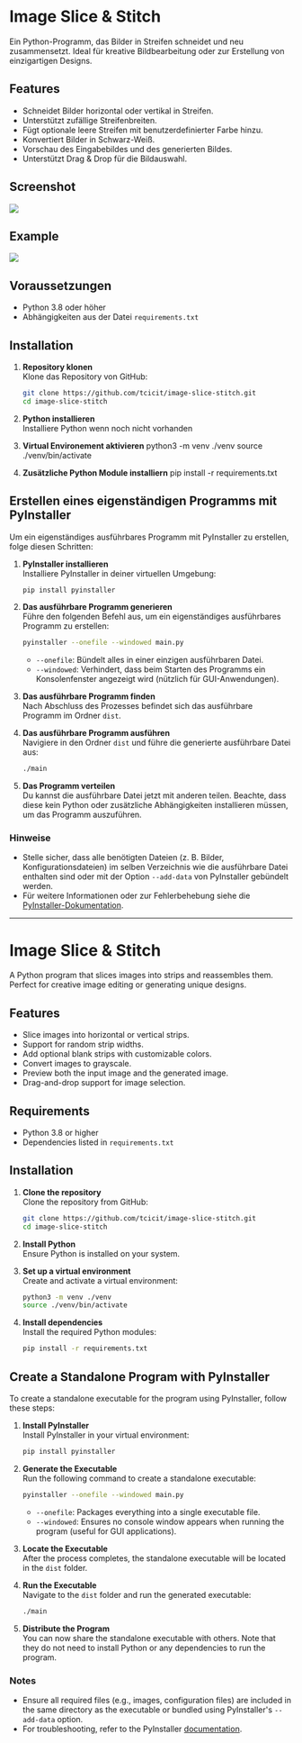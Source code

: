 # Image Slice & Stitch

Ein Python-Programm, das Bilder in Streifen schneidet und neu zusammensetzt. Ideal für kreative Bildbearbeitung oder zur Erstellung von einzigartigen Designs.

## Features

- Schneidet Bilder horizontal oder vertikal in Streifen.
- Unterstützt zufällige Streifenbreiten.
- Fügt optionale leere Streifen mit benutzerdefinierter Farbe hinzu.
- Konvertiert Bilder in Schwarz-Weiß.
- Vorschau des Eingabebildes und des generierten Bildes.
- Unterstützt Drag & Drop für die Bildauswahl.

## Screenshot

![](examples/screenshot01.png)


## Example
![](examples/a903da48-c940-464f-8c64-b153f60ad689_striped.jpg)

## Voraussetzungen

- Python 3.8 oder höher
- Abhängigkeiten aus der Datei `requirements.txt`

## Installation

1. **Repository klonen**  
   Klone das Repository von GitHub:
   ```bash
   git clone https://github.com/tcicit/image-slice-stitch.git
   cd image-slice-stitch

2. **Python installieren**  
   Installiere Python wenn noch nicht vorhanden 

3. **Virtual Environement aktivieren**
   python3 -m venv ./venv
   source ./venv/bin/activate

4. **Zusätzliche Python Module installiern**
   pip install -r requirements.txt


## Erstellen eines eigenständigen Programms mit PyInstaller

Um ein eigenständiges ausführbares Programm mit PyInstaller zu erstellen, folge diesen Schritten:

1. **PyInstaller installieren**  
   Installiere PyInstaller in deiner virtuellen Umgebung:
   ```bash
   pip install pyinstaller
   ```

2. **Das ausführbare Programm generieren**  
   Führe den folgenden Befehl aus, um ein eigenständiges ausführbares Programm zu erstellen:
   ```bash
   pyinstaller --onefile --windowed main.py
   ```
   - `--onefile`: Bündelt alles in einer einzigen ausführbaren Datei.
   - `--windowed`: Verhindert, dass beim Starten des Programms ein Konsolenfenster angezeigt wird (nützlich für GUI-Anwendungen).

3. **Das ausführbare Programm finden**  
   Nach Abschluss des Prozesses befindet sich das ausführbare Programm im Ordner `dist`.

4. **Das ausführbare Programm ausführen**  
   Navigiere in den Ordner `dist` und führe die generierte ausführbare Datei aus:
   ```bash
   ./main
   ```

5. **Das Programm verteilen**  
   Du kannst die ausführbare Datei jetzt mit anderen teilen. Beachte, dass diese kein Python oder zusätzliche Abhängigkeiten installieren müssen, um das Programm auszuführen.

### Hinweise
- Stelle sicher, dass alle benötigten Dateien (z. B. Bilder, Konfigurationsdateien) im selben Verzeichnis wie die ausführbare Datei enthalten sind oder mit der Option `--add-data` von PyInstaller gebündelt werden.
- Für weitere Informationen oder zur Fehlerbehebung siehe die [PyInstaller-Dokumentation](https://pyinstaller.org/).


-------

# Image Slice & Stitch

A Python program that slices images into strips and reassembles them. Perfect for creative image editing or generating unique designs.

## Features

- Slice images into horizontal or vertical strips.
- Support for random strip widths.
- Add optional blank strips with customizable colors.
- Convert images to grayscale.
- Preview both the input image and the generated image.
- Drag-and-drop support for image selection.

## Requirements

- Python 3.8 or higher
- Dependencies listed in `requirements.txt`

## Installation

1. **Clone the repository**  
   Clone the repository from GitHub:
   ```bash
   git clone https://github.com/tcicit/image-slice-stitch.git
   cd image-slice-stitch
   ```

2. **Install Python**  
   Ensure Python is installed on your system.

3. **Set up a virtual environment**  
   Create and activate a virtual environment:
   ```bash
   python3 -m venv ./venv
   source ./venv/bin/activate
   ```

4. **Install dependencies**  
   Install the required Python modules:
   ```bash
   pip install -r requirements.txt
   ```

## Create a Standalone Program with PyInstaller

To create a standalone executable for the program using PyInstaller, follow these steps:

1. **Install PyInstaller**  
   Install PyInstaller in your virtual environment:
   ```bash
   pip install pyinstaller
   ```

2. **Generate the Executable**  
   Run the following command to create a standalone executable:
   ```bash
   pyinstaller --onefile --windowed main.py
   ```
   - `--onefile`: Packages everything into a single executable file.
   - `--windowed`: Ensures no console window appears when running the program (useful for GUI applications).

3. **Locate the Executable**  
   After the process completes, the standalone executable will be located in the `dist` folder.

4. **Run the Executable**  
   Navigate to the `dist` folder and run the generated executable:
   ```bash
   ./main
   ```

5. **Distribute the Program**  
   You can now share the standalone executable with others. Note that they do not need to install Python or any dependencies to run the program.

### Notes
- Ensure all required files (e.g., images, configuration files) are included in the same directory as the executable or bundled using PyInstaller's `--add-data` option.
- For troubleshooting, refer to the PyInstaller [documentation](https://pyinstaller.org/).
